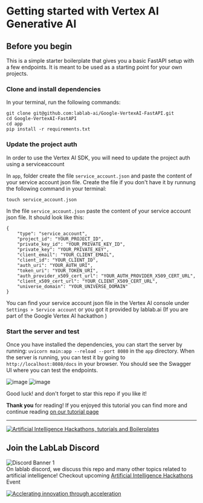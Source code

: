 # Getting started with Vertex AI Generative AI

## Before you begin

This is a simple starter boilerplate that gives you a basic FastAPI setup with a few endpoints. It is meant to be used as a starting point for your own projects.

### Clone and install dependencies

In your terminal, run the following commands:

```
git clone git@github.com:lablab-ai/Google-VertexAI-FastAPI.git
cd Google-VertexAI-FastAPI
cd app
pip install -r requirements.txt
```

### Update the project auth

In order to use the Vertex AI SDK, you will need to update the project auth using a serviceaccount

In `app`, folder create the file `service_account.json` and paste the content of your service account json file. Create the file if you don't have it by runnung the following command in your terminal:

`touch service_account.json`

In the file `service_account.json` paste the content of your service account json file. It should look like this:

```
{
    "type": "service_account",
    "project_id": "YOUR_PROJECT_ID",
    "private_key_id": "YOUR_PRIVATE_KEY_ID",
    "private_key": "YOUR_PRIVATE_KEY",
    "client_email": "YOUR_CLIENT_EMAIL",
    "client_id": "YOUR_CLIENT_ID",
    "auth_uri": "YOUR_AUTH_URI",
    "token_uri": "YOUR_TOKEN_URI",
    "auth_provider_x509_cert_url": "YOUR_AUTH_PROVIDER_X509_CERT_URL",
    "client_x509_cert_url": "YOUR_CLIENT_X509_CERT_URL",
    "universe_domain": "YOUR_UNIVERSE_DOMAIN"
}
```

You can find your service account json file in the Vertex AI console under `Settings > Service account` or you got it provided by lablab.ai (If you are part of the Google Vertex AI hackathon )

### Start the server and test

Once you have installed the dependencies, you can start the server by running: `uvicorn main:app --reload --port 8080` in the `app` directory.
When the server is running, you can test it by going to `http://localhost:8080/docs` in your browser. You should see the Swagger UI where you can test the endpoints.

![image](https://github.com/lablab-ai/Google-VertexAI-FastAPI/assets/2171273/13df1172-0b77-43f3-85a0-0bf936bbd8db)
![image](https://github.com/lablab-ai/Google-VertexAI-FastAPI/assets/2171273/e69f7892-6945-4d85-987e-dbbc23e553bd)



Good luck! and don't forget to star this repo if you like it!

**Thank you** for reading! If you enjoyed this tutorial you can find more and continue reading
[on our tutorial page](https://lablab.ai/t/)

---

[![Artificial Intelligence Hackathons, tutorials and Boilerplates](https://storage.googleapis.com/lablab-static-eu/images/github/lablab-banner.jpg)](https://lablab.ai)

## Join the LabLab Discord

![Discord Banner 1](https://discordapp.com/api/guilds/877056448956346408/widget.png?style=banner1)  
On lablab discord, we discuss this repo and many other topics related to artificial intelligence! Checkout upcoming [Artificial Intelligence Hackathons](https://lablab.ai) Event

[![Acclerating innovation through acceleration](https://storage.googleapis.com/lablab-static-eu/images/github/nn-group-loggos.jpg)](https://newnative.ai)
